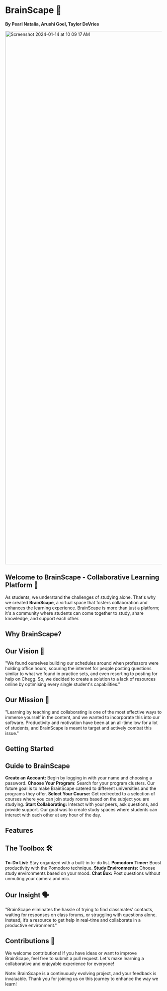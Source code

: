 # BrainScape 🧠
**By Pearl Natalia, Arushi Goel, Taylor DeVries**

<img width="1710" alt="Screenshot 2024-01-14 at 10 09 17 AM" src="https://github.com/pearl-natalia/BrainScape/assets/145855287/44010c91-d107-4800-bbc7-b81668cc8485">


## Welcome to BrainScape - Collaborative Learning Platform 🧩

As students, we understand the challenges of studying alone. That's why we created **BrainScape**, a virtual space that fosters collaboration and enhances the learning experience. BrainScape is more than just a platform; it's a community where students can come together to study, share knowledge, and support each other.

## Why BrainScape? 

## Our Vision 🔎
"We found ourselves building our schedules around when professors were holding office hours, scouring the internet for people posting questions similar to what we found in practice sets, and even resorting to posting for help on Chegg. So, we decided to create a solution to a lack of resources online by optimising every single student's capabilities."

  
## Our Mission 🚀
"Learning by teaching and collaborating is one of the most effective ways to immerse yourself in the content, and we wanted to incorporate this into our software. Productivity and motivation have been at an all-time low for a lot of students, and BrainScape is meant to target and actively combat this issue."

## Getting Started

## Guide to BrainScape 
**Create an Account:** Begin by logging in with your name and choosing a password.
**Choose Your Program:** Search for your program clusters. Our future goal is to make BrainScape catered to different universities and the programs they offer.
**Select Your Course:** Get redirected to a selection of courses where you can join study rooms based on the subject you are studying.
**Start Collaborating:** Interact with your peers, ask questions, and provide support. Our goal was to create study spaces where students can interact with each other at any hour of the day.

## Features 
  
## The Toolbox 🛠️
**To-Do List:** Stay organized with a built-in to-do list.
**Pomodoro Timer:** Boost productivity with the Pomodoro technique.
**Study Environments:** Choose study environments based on your mood.
**Chat Box:** Post questions without unmuting your camera and mic.
</span>

## Our Insight 🗣️
"BrainScape eliminates the hassle of trying to find classmates’ contacts, waiting for responses on class forums, or struggling with questions alone. Instead, it’s a resource to get help in real-time and collaborate in a productive environment."

## Contributions 🤝
We welcome contributions! If you have ideas or want to improve BrainScape, feel free to submit a pull request. Let's make learning a collaborative and enjoyable experience for everyone!

Note: BrainScape is a continuously evolving project, and your feedback is invaluable. Thank you for joining us on this journey to enhance the way we learn!

